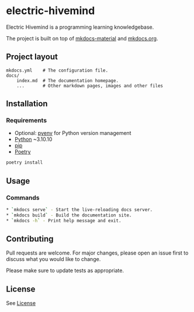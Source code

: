 # electric-hivemind

Electric Hivemind is a programming learning knowledgebase.

The project is built on top of [mkdocs-material](https://squidfunk.github.io/mkdocs-material/creating-your-site/) and [mkdocs.org](https://www.mkdocs.org).

## Project layout

    mkdocs.yml    # The configuration file.
    docs/
        index.md  # The documentation homepage.
        ...       # Other markdown pages, images and other files

## Installation

### Requirements

- Optional: [pyenv](https://github.com/pyenv/pyenv) for Python version management
- [Python](https://docs.python.org/3/installing/index.html) ~3.10.10
- [pip](https://pip.pypa.io/en/stable/)
- [Poetry](https://python-poetry.org/)

```bash
poetry install
```

## Usage

### Commands

```zsh
* `mkdocs serve` - Start the live-reloading docs server.
* `mkdocs build` - Build the documentation site.
* `mkdocs -h` - Print help message and exit.
```

## Contributing

Pull requests are welcome. For major changes, please open an issue first
to discuss what you would like to change.

Please make sure to update tests as appropriate.

## License

See [License](LICENSE.md)
